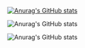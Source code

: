 [![Anurag's GitHub stats](https://github-readme-stats.vercel.app/api?username=Alegau)](https://github.com/anuraghazra/github-readme-stats)

![Anurag's GitHub stats](https://github-readme-stats.vercel.app/api?username=Alegau&show=reviews)

![Anurag's GitHub stats](https://github-readme-stats.vercel.app/api?username=Alegau&show_icons=true)
